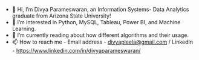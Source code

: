 - 👋 Hi, I’m Divya Parameswaran, an Information Systems- Data Analytics graduate from Arizona State University!
- 👀 I’m interested in Python, MySQL, Tableau, Power BI, and Machine Learning.
- 🌱 I’m currently reading about how different algorithms and their usage.
- 📫 How to reach me - Email address - divyapleela@gmail.com / LinkedIn - https://www.linkedin.com/in/divyaparameswaran/

<!---
DivyaParam/DivyaParam is a ✨ special ✨ repository because its `README.md` (this file) appears on your GitHub profile.
You can click the Preview link to take a look at your changes.
--->
